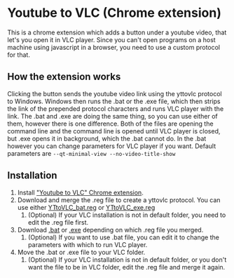 # Youtube to VLC (Chrome extension)
This is a chrome extension which adds a button under a youtube video, that let's you open it in VLC player.
Since you can't open programs on a host machine using javascript in a browser, you need to use a custom protocol for that. 

## How the extension works
Clicking the button sends the youtube video link using the yttovlc protocol to Windows. Windows then runs the .bat or the .exe file, which then strips the link of the prepended protocol characters and runs VLC player with the link. The .bat and .exe are doing the same thing, so you can use either of them, however there is one difference. Both of the files are opening the command line and the command line is opened until VLC player is closed, but .exe opens it in background, which the .bat cannot do. In the .bat however you can change parameters for VLC player if you want. Default parameters are `--qt-minimal-view --no-video-title-show`

## Installation
1. Install ["Youtube to VLC" Chrome extension](https://chrome.google.com/webstore/detail/youtube-to-vlc/lflbkonfkbdffndjdncfnnnjimnokfke "Youtube to VLC Chrome extension").
2. Download and merge the .reg file to create a yttovlc protocol. You can use either [YTtoVLC_bat.reg](https://raw.githubusercontent.com/theDoriath/YTtoVLC/master/yttovlc_protocol/YTtoVLC_bat.reg) or [YTtoVLC_exe.reg](https://raw.githubusercontent.com/theDoriath/YTtoVLC/master/yttovlc_protocol/YTtoVLC_exe.reg)
   1. (Optional) If your VLC installation is not in default folder, you need to edit the .reg file first.
3. Download [.bat](https://raw.githubusercontent.com/theDoriath/YTtoVLC/master/yttovlc_protocol/YTtoVLC.bat) or [.exe](https://github.com/theDoriath/YTtoVLC/raw/master/yttovlc_protocol/YTtoVLC.exe) depending on which .reg file you merged.
   1. (Optional) If you want to use .bat file, you can edit it to change the parameters with which to run VLC player.
4. Move the .bat or .exe file to your VLC folder.
   1. (Optional) If your VLC installation is not in default folder, or you don't want the file to be in VLC folder, edit the .reg file and merge it again.
